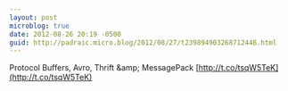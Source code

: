 ```yaml
---
layout: post
microblog: true
date: 2012-08-26 20:19 -0500
guid: http://padraic.micro.blog/2012/08/27/t239894903268712448.html
---
```

Protocol Buffers, Avro, Thrift &amp;amp; MessagePack [http://t.co/tsqW5TeK](http://t.co/tsqW5TeK)
